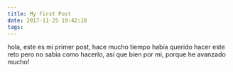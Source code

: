 ```yaml
---
title: My first Post
date: 2017-11-25 19:42:18
tags:
---
```


hola, este es mi primer post, hace mucho tiempo había querido hacer este reto
pero no sabia como hacerlo, así que bien por mi, porque he avanzado mucho!
